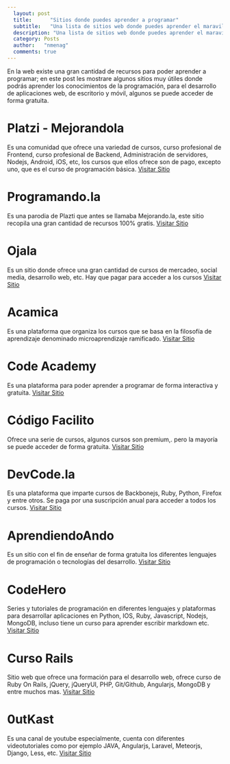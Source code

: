 ```yaml
---
  layout: post
  title:      "Sitios donde puedes aprender a programar"
  subtitle:   "Una lista de sitios web donde puedes aprender el maravilloso mundo de la programación"
  description: "Una lista de sitios web donde puedes aprender el maravilloso mundo de la programación"
  category: Posts
  author:   "nmenag"
  comments: true
---
```


En la web existe una gran cantidad de recursos para poder aprender a programar; en este post les mostrare algunos sitios muy útiles donde podrás  aprender los conocimientos de la programación, para el  desarrollo de aplicaciones  web, de escritorio y móvil, algunos se puede acceder de forma gratuita.

# Platzi - Mejorandola

Es una  comunidad que ofrece una variedad de cursos, curso profesional de  Frontend, curso profesional de  Backend, Administración de servidores, Nodejs, Android, iOS, etc, los cursos que ellos ofrece son de pago, excepto uno, que es el curso de programación básica. <a href="https://Platzi.com/" target="_blank">Visitar Sitio</a>


# Programando.la

Es una parodia de Plazti que antes se llamaba Mejorando.la, este sitio recopila una gran cantidad de recursos 100% gratis. <a href="http://programando.la/" target="_blank">Visitar Sitio</a>

# Ojala
Es un sitio donde ofrece una gran cantidad de cursos de mercadeo, social media, desarrollo web, etc. Hay que pagar para acceder a los cursos <a href="https://oja.la" target="_blank">Visitar Sitio</a>

# Acamica

Es una plataforma que organiza los cursos que se basa en la filosofía de aprendizaje denominado microaprendizaje ramificado. <a href="https://www.acamica.com" target="_blank">Visitar Sitio</a>

# Code Academy

Es una plataforma para poder aprender a programar de forma interactiva y gratuita. <a href="http://www.codecademy.com/es/learn" target="_blank">Visitar Sitio</a>

# Código Facilito

Ofrece una serie de cursos, algunos cursos son premium,. pero la mayoría se puede acceder de forma gratuita. <a href="http://codigofacilito.com" target="_blank">Visitar Sitio</a>

# DevCode.la

Es una plataforma que imparte cursos de Backbonejs, Ruby, Python, Firefox y entre otros. Se paga por una suscripción anual para acceder a todos los cursos. <a href="https://devcode.la" target="_blank">Visitar Sitio</a>

# AprendiendoAndo

Es un sitio con el fin de enseñar de forma gratuita los diferentes lenguajes de programación o tecnologías del desarrollo. <a href="http://www.aprendiendoando.com" target="_blank">Visitar Sitio</a>

# CodeHero

Series y tutoriales de programación en diferentes lenguajes y plataformas para desarrollar aplicaciones en Python, IOS, Ruby, Javascript, Nodejs, MongoDB, incluso tiene un curso para aprender escribir markdown etc. <a href="http://codehero.co/" target="_blank">Visitar Sitio</a>

# Curso Rails

Sitio web que ofrece una formación para el desarrollo web, ofrece curso de Ruby On Rails, jQuery, jQueryUI, PHP, Git/Github, Angularjs, MongoDB y entre muchos mas. <a href="http://cursoderails.com" target="_blank">Visitar Sitio</a>

# 0utKast

Es una canal de youtube especialmente, cuenta con diferentes videotutoriales  como por ejemplo JAVA, Angularjs, Laravel, Meteorjs, Django, Less, etc. <a href="https://www.youtube.com/user/0utKast" target="_blank">Visitar Sitio</a>
